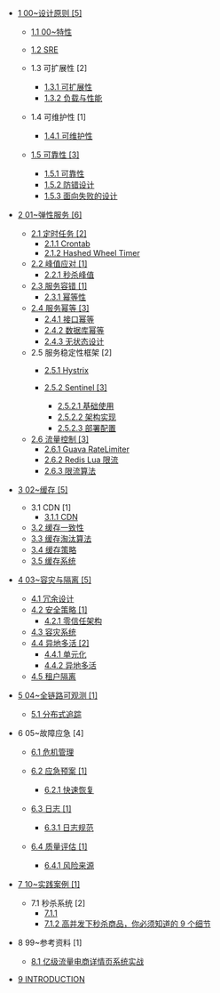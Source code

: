   - [1 00~设计原则 [5]](/00~设计原则/README.md)
    - [1.1 00~特性](/00~设计原则/00~特性/README.md)
      
    - [1.2 SRE](/00~设计原则/SRE/README.md)
      
    - 1.3 可扩展性 [2]
      - [1.3.1 可扩展性](/00~设计原则/可扩展性/可扩展性.md)
      - [1.3.2 负载与性能](/00~设计原则/可扩展性/负载与性能.md)
    - 1.4 可维护性 [1]
      - [1.4.1 可维护性](/00~设计原则/可维护性/可维护性.md)
    - [1.5 可靠性 [3]](/00~设计原则/可靠性/README.md)
      - [1.5.1 可靠性](/00~设计原则/可靠性/可靠性.md)
      - [1.5.2 防错设计](/00~设计原则/可靠性/防错设计.md)
      - [1.5.3 面向失败的设计](/00~设计原则/可靠性/面向失败的设计.md)
  - [2 01~弹性服务 [6]](/01~弹性服务/README.md)
    - [2.1 定时任务 [2]](/01~弹性服务/定时任务/README.md)
      - [2.1.1 Crontab](/01~弹性服务/定时任务/Crontab.md)
      - [2.1.2 Hashed Wheel Timer](/01~弹性服务/定时任务/Hashed%20Wheel%20Timer.md)
    - [2.2 峰值应对 [1]](/01~弹性服务/峰值应对/README.md)
      - [2.2.1 秒杀峰值](/01~弹性服务/峰值应对/秒杀峰值.md)
    - [2.3 服务容错 [1]](/01~弹性服务/服务容错/README.md)
      - [2.3.1 幂等性](/01~弹性服务/服务容错/幂等性.md)
    - [2.4 服务幂等 [3]](/01~弹性服务/服务幂等/README.md)
      - [2.4.1 接口幂等](/01~弹性服务/服务幂等/接口幂等.md)
      - [2.4.2 数据库幂等](/01~弹性服务/服务幂等/数据库幂等.md)
      - [2.4.3 无状态设计](/01~弹性服务/服务幂等/无状态设计.md)
    - 2.5 服务稳定性框架 [2]
      - [2.5.1 Hystrix](/01~弹性服务/服务稳定性框架/Hystrix/README.md)
        
      - [2.5.2 Sentinel [3]](/01~弹性服务/服务稳定性框架/Sentinel/README.md)
        - [2.5.2.1 基础使用](/01~弹性服务/服务稳定性框架/Sentinel/基础使用.md)
        - [2.5.2.2 架构实现](/01~弹性服务/服务稳定性框架/Sentinel/架构实现.md)
        - [2.5.2.3 部署配置](/01~弹性服务/服务稳定性框架/Sentinel/部署配置.md)
    - [2.6 流量控制 [3]](/01~弹性服务/流量控制/README.md)
      - [2.6.1 Guava RateLimiter](/01~弹性服务/流量控制/Guava%20RateLimiter.md)
      - [2.6.2 Redis Lua 限流](/01~弹性服务/流量控制/Redis%20Lua%20限流.md)
      - [2.6.3 限流算法](/01~弹性服务/流量控制/限流算法.md)
  - [3 02~缓存 [5]](/02~缓存/README.md)
    - 3.1 CDN [1]
      - [3.1.1 CDN](/02~缓存/CDN/CDN.md)
    - [3.2 缓存一致性](/02~缓存/缓存一致性.md)
    - [3.3 缓存淘汰算法](/02~缓存/缓存淘汰算法.md)
    - [3.4 缓存策略](/02~缓存/缓存策略.md)
    - [3.5 缓存系统](/02~缓存/缓存系统/README.md)
      
  - [4 03~容灾与隔离 [5]](/03~容灾与隔离/README.md)
    - [4.1 冗余设计](/03~容灾与隔离/冗余设计.md)
    - [4.2 安全策略 [1]](/03~容灾与隔离/安全策略/README.md)
      - [4.2.1 零信任架构](/03~容灾与隔离/安全策略/零信任架构.md)
    - [4.3 容灾系统](/03~容灾与隔离/容灾系统.md)
    - [4.4 异地多活 [2]](/03~容灾与隔离/异地多活/README.md)
      - [4.4.1 单元化](/03~容灾与隔离/异地多活/单元化.md)
      - [4.4.2 异地多活](/03~容灾与隔离/异地多活/异地多活.md)
    - [4.5 租户隔离](/03~容灾与隔离/租户隔离.md)
  - [5 04~全链路可观测 [1]](/04~全链路可观测/README.md)
    - [5.1 分布式追踪](/04~全链路可观测/分布式追踪/README.md)
      
  - 6 05~故障应急 [4]
    - [6.1 危机管理](/05~故障应急/危机管理/README.md)
      
    - [6.2 应急预案 [1]](/05~故障应急/应急预案/README.md)
      - [6.2.1 快速恢复](/05~故障应急/应急预案/快速恢复.md)
    - [6.3 日志 [1]](/05~故障应急/日志/README.md)
      - [6.3.1 日志规范](/05~故障应急/日志/日志规范.md)
    - [6.4 质量评估 [1]](/05~故障应急/质量评估/README.md)
      - [6.4.1 风险来源](/05~故障应急/质量评估/风险来源.md)
  - [7 10~实践案例 [1]](/10~实践案例/README.md)
    - 7.1 秒杀系统 [2]
      - [7.1.1 ](/10~实践案例/秒杀系统/12306.md)
      - [7.1.2 高并发下秒杀商品，你必须知道的 9 个细节](/10~实践案例/秒杀系统/2021-高并发下秒杀商品，你必须知道的%209%20个细节.md)
  - 8 99~参考资料 [1]
    - [8.1 亿级流量电商详情页系统实战](/99~参考资料/亿级流量电商详情页系统实战/README.md)
      
  - [9 INTRODUCTION](/INTRODUCTION.md)